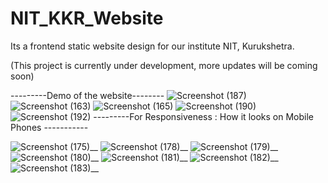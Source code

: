 # NIT_KKR_Website
Its a frontend static website design for our institute NIT, Kurukshetra.

(This project is currently under development, more updates will be coming soon)

---------Demo of the website--------
![Screenshot (187)](https://user-images.githubusercontent.com/97439744/182348245-d542b18a-6a9e-4ffa-8cca-8fad4edc5740.png)
![Screenshot (163)](https://user-images.githubusercontent.com/97439744/178132780-c20c5759-ec50-43b9-9db5-1cff0f85e67c.png)
![Screenshot (165)](https://user-images.githubusercontent.com/97439744/178132781-33cbea51-d97c-472b-9232-07cd78c5d2c4.png)
![Screenshot (190)](https://user-images.githubusercontent.com/97439744/182348808-09600969-845b-4725-bf59-eaf78412c053.png)
![Screenshot (192)](https://user-images.githubusercontent.com/97439744/182349581-8e70b876-e218-4392-b796-5fe079af3feb.png)
---------For Responsiveness : How it looks on Mobile Phones -----------

![Screenshot (175)__](https://user-images.githubusercontent.com/97439744/178133147-cd77084c-a94f-4f97-99cf-b1a9260c6308.png)
![Screenshot (178)__](https://user-images.githubusercontent.com/97439744/178133157-939aab1b-e1d4-42b3-8fc4-783e74ed50c9.png)
![Screenshot (179)__](https://user-images.githubusercontent.com/97439744/178133164-90377562-f478-4217-89d1-1c00474c0912.png)
![Screenshot (180)__](https://user-images.githubusercontent.com/97439744/178133168-42c2dd48-f6ec-4ed1-b3bc-4b2c09c023f5.png)
![Screenshot (181)__](https://user-images.githubusercontent.com/97439744/178133171-5431d760-c10f-46a6-bcea-0ad39d94258d.png)
![Screenshot (182)__](https://user-images.githubusercontent.com/97439744/178133173-60f2be0a-300e-4e6f-a24d-d994ce691722.png)
![Screenshot (183)__](https://user-images.githubusercontent.com/97439744/178133174-3aae62c0-41bf-4203-b0ff-b498a7a2a9ed.png)

